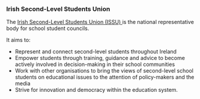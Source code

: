###  Irish Second-Level Students Union

The [ Irish Second-Level Students Union (ISSU) ](http://www.uss.ie/) is the
national representative body for school student councils.

It aims to:

  * Represent and connect second-level students throughout Ireland 
  * Empower students through training, guidance and advice to become actively involved in decision-making in their school communities 
  * Work with other organisations to bring the views of second-level school students on educational issues to the attention of policy-makers and the media 
  * Strive for innovation and democracy within the education system. 
